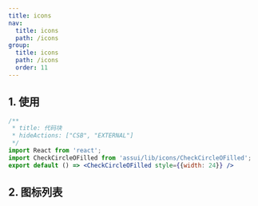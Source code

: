 ```yaml
---
title: icons
nav:
  title: icons
  path: /icons
group:
  title: icons
  path: /icons
  order: 11
---
```


## 1. 使用
```jsx
/**
 * title: 代码块
 * hideActions: ["CSB", "EXTERNAL"]
 */
import React from 'react';
import CheckCircleOFilled from 'assui/lib/icons/CheckCircleOFilled';
export default () => <CheckCircleOFilled style={{width: 24}} />
```


## 2. 图标列表

<code inline=true hideActions='["CSB"]' src="./base.jsx" />

